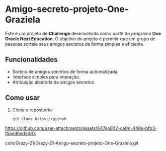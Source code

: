 # Amigo-secreto-projeto-One-Graziela

Este é um projeto de **Challenge** desenvolvido como parte do programa  **One Oracle Next Education**. O objetivo do projeto é permitir que um grupo de pessoas sorteie seus amigos secretos de forma simples e eficiente.

## Funcionalidades

- Sorteio de amigos secretos de forma automatizada.
- Interface simples para interação.
- Atribuição aleatória de amigos secretos.

## Como usar

1. Clone o repositório:
   ```bash
   git clone https://github.

https://github.com/user-attachments/assets/647aa902-ce0d-448a-bfb3-f55ed6ed5d83

com/Grazy-21/Grazy-21-Amigo-secreto-projeto-One-Graziela.git





